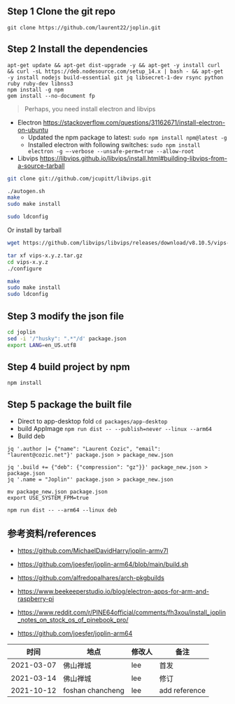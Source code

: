 ## Step 1 Clone the git repo 
`git clone https://github.com/laurent22/joplin.git`

## Step 2 Install the dependencies
```
apt-get update && apt-get dist-upgrade -y && apt-get -y install curl && curl -sL https://deb.nodesource.com/setup_14.x | bash - && apt-get -y install nodejs build-essential git jq libsecret-1-dev rsync python ruby ruby-dev libnss3
npm install -g npm
gem install --no-document fp
```

> Perhaps, you need install electron and libvips
+ Electron https://stackoverflow.com/questions/31162671/install-electron-on-ubuntu
	 + Updated the npm package to latest:
	`sudo npm install npm@latest -g`
 	+ Installed electron with following switches:
	`sudo npm install electron -g –-verbose --unsafe-perm=true --allow-root`
+ Libvips https://libvips.github.io/libvips/install.html#building-libvips-from-a-source-tarball
```sh
git clone git://github.com/jcupitt/libvips.git

./autogen.sh 
make 
sudo make install

sudo ldconfig
```
Or install by tarball
```sh
wget https://github.com/libvips/libvips/releases/download/v8.10.5/vips-8.10.5.tar.gz

tar xf vips-x.y.z.tar.gz 
cd vips-x.y.z 
./configure

make 
sudo make install 
sudo ldconfig
```

## Step 3 modify the json file
```sh
cd joplin
sed -i '/"husky": ".*"/d' package.json
export LANG=en_US.utf8
```

## Step 4 build project by npm
`npm install`

## Step 5 package the built file
+ Direct to app-desktop fold
`cd packages/app-desktop`
+ build AppImage
`npm run dist -- --publish=never --linux --arm64`
+ Build deb
```
jq '.author |= {"name": "Laurent Cozic", "email": "laurent@cozic.net"}' package.json > package_new.json

jq '.build += {"deb": {"compression": "gz"}}' package_new.json > package.json
jq '.name = "Joplin"' package.json > package_new.json

mv package_new.json package.json
export USE_SYSTEM_FPM=true

npm run dist -- --arm64 --linux deb
```

## 参考资料/references
+ https://github.com/MichaelDavidHarry/joplin-armv7l

+ https://github.com/joesfer/joplin-arm64/blob/main/build.sh

+ https://github.com/alfredopalhares/arch-pkgbuilds


+ https://www.beekeeperstudio.io/blog/electron-apps-for-arm-and-raspberry-pi

+ https://www.reddit.com/r/PINE64official/comments/fh3xou/install_joplin_notes_on_stock_os_of_pinebook_pro/

+ https://github.com/joesfer/joplin-arm64


|时间|地点|修改人|备注
-----|----|-----|----
|2021-03-07|佛山禅城|lee|首发
|2021-03-14|佛山禅城|lee|修订
|2021-10-12|foshan chancheng|lee|add reference


